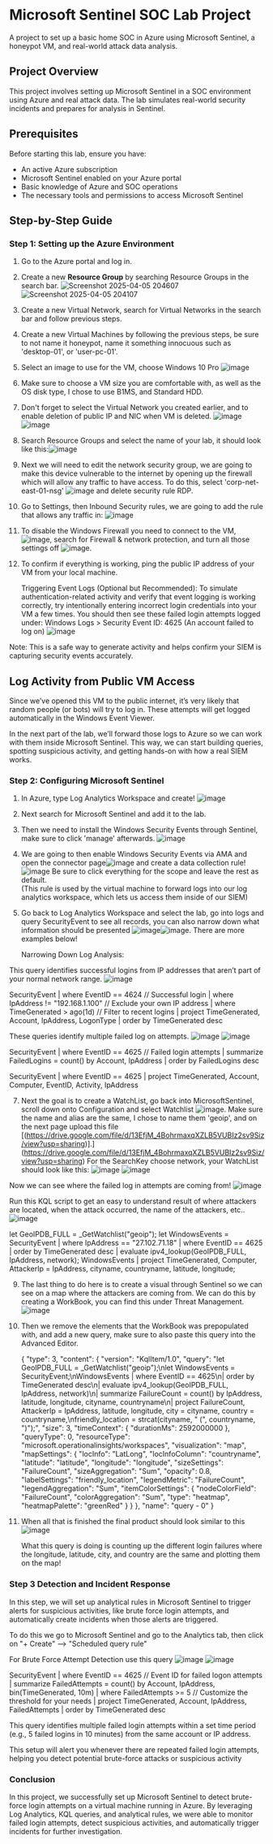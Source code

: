 # Microsoft Sentinel SOC Lab Project
A project to set up a basic home SOC in Azure using Microsoft Sentinel, a honeypot VM, and real-world attack data analysis.

## Project Overview
This project involves setting up Microsoft Sentinel in a SOC environment using Azure and real attack data. The lab simulates real-world security incidents and prepares for analysis in Sentinel.

## Prerequisites
Before starting this lab, ensure you have:
- An active Azure subscription
- Microsoft Sentinel enabled on your Azure portal
- Basic knowledge of Azure and SOC operations
- The necessary tools and permissions to access Microsoft Sentinel

## Step-by-Step Guide

### Step 1: Setting up the Azure Environment
1. Go to the Azure portal and log in.
2. Create a new **Resource Group** by searching Resource Groups in the search bar.
![Screenshot 2025-04-05 204607](./https://github.com/user-attachments/assets/235fd87c-73e3-4a91-a234-ff24e9e843c6) ![Screenshot 2025-04-05 204107](./https://github.com/user-attachments/assets/8699d538-d558-4b3c-99ee-5f67fbf2b211)
3. Create a new Virtual Network, search for Virtual Networks in the search bar and follow previous steps.
4. Create a new Virtual Machines by following the previous steps, be sure to not name it honeypot, name it something innocuous such as 'desktop-01', or 'user-pc-01'.
5. Select an image to use for the VM, choose Windows 10 Pro ![image](./https://github.com/user-attachments/assets/c6b530c0-70ed-4d00-8f5d-067399e8d743)
6. Make sure to choose a VM size you are comfortable with, as well as the OS disk type, I chose to use B1MS, and Standard HDD.
7. Don't forget to select the Virtual Network you created earlier, and to enable deletion of public IP and NIC when VM is deleted. ![image](./https://github.com/user-attachments/assets/94324392-6c0e-4f7a-82b9-3ebad7df3e99)![image](./https://github.com/user-attachments/assets/ab4b1519-0776-481c-bc25-99ffa7f90156)
8. Search Resource Groups and select the name of your lab, it should look like this:![image](./https://github.com/user-attachments/assets/976511d8-3289-4c3f-b33a-e5e156a46c31)
9. Next we will need to edit the network security group, we are going to make this device vulnerable to the internet by opening up the firewall which will allow any traffic to have access. To do this, select 'corp-net-east-01-nsg' ![image](./https://github.com/user-attachments/assets/a0082dd3-5266-4164-97b4-c7e236fb68ea) and delete security rule RDP.
10. Go to Settings, then Inbound Security rules, we are going to add the rule that allows any traffic in: ![image](./https://github.com/user-attachments/assets/f590a3d3-27e2-439f-b2b6-57df71424da2)
11. To disable the Windows Firewall you need to connect to the VM, ![image](./https://github.com/user-attachments/assets/404c6bce-b5ad-48c7-b1f7-cdcfaf131e81), search for Firewall & network protection, and turn all those settings off ![image](./https://github.com/user-attachments/assets/23bd8653-288a-49a6-bd38-6ced3bde4d79).
12. To confirm if everything is working, ping the public IP address of your VM from your local machine.
    
    Triggering Event Logs (Optional but Recommended):
To simulate authentication-related activity and verify that event logging is working correctly, try intentionally entering incorrect login credentials into your VM a few times.
You should then see these failed login attempts logged under:
Windows Logs > Security
Event ID: 4625 (An account failed to log on) ![image](./https://github.com/user-attachments/assets/0d89cf6a-148a-4363-b8e1-c6408513e06f)

Note: This is a safe way to generate activity and helps confirm your SIEM is capturing security events accurately.

## Log Activity from Public VM Access

Since we’ve opened this VM to the public internet, it’s very likely that random people (or bots) will try to log in. These attempts will get logged automatically in the Windows Event Viewer.

In the next part of the lab, we’ll forward those logs to Azure so we can work with them inside Microsoft Sentinel. This way, we can start building queries, spotting suspicious activity, and getting hands-on with how a real SIEM works.

### Step 2: Configuring Microsoft Sentinel
1. In Azure, type Log Analytics Workspace and create! ![image](./https://github.com/user-attachments/assets/8de90ad2-73b4-4a9b-8529-4a63d07cb103)
2. Next search for Microsoft Sentinel and add it to the lab.
3. Then we need to install the Windows Security Events through Sentinel, make sure to click 'manage' afterwards. ![image](./https://github.com/user-attachments/assets/a2080697-2f97-4323-878a-3cea542edb47)
4. We are going to then enable Windows Security Events via AMA and open the connector page![image](./https://github.com/user-attachments/assets/52c645ae-03a8-4c18-beae-6437eebec681) and create a data collection rule! ![image](./https://github.com/user-attachments/assets/ba977af9-c075-468e-b43b-5935acf69533) Be sure to click everything for the scope and leave the rest as default.   
(This rule is used by the virtual machine to forward logs into our log analytics workspace, which lets us access them inside of our SIEM)
6. Go back to Log Analytics Workspace and select the lab, go into logs and query SecurityEvent to see all records, you can also narrow down what information should be presented ![image](./https://github.com/user-attachments/assets/5cf86c07-a5e5-4abb-bec2-0edd2fcefb79)![image](./https://github.com/user-attachments/assets/175163f6-f2e1-4862-8eac-7432b5dc9d0a). There are more examples below!


   Narrowing Down Log Analysis:

This query identifies successful logins from IP addresses that aren’t part of your normal network range. ![image](./https://github.com/user-attachments/assets/2264511a-cf9d-4a91-ad1c-0fdd5890f459)

SecurityEvent
| where EventID == 4624 // Successful login
| where IpAddress != "192.168.1.100" // Exclude your own IP address
| where TimeGenerated > ago(1d) // Filter to recent logins
| project TimeGenerated, Account, IpAddress, LogonType
| order by TimeGenerated desc

These queries identify multiple failed log on attempts. ![image](./https://github.com/user-attachments/assets/4a20fc56-1b7d-41c1-ba57-0794719174be) ![image](./https://github.com/user-attachments/assets/109ab33b-d7e6-4996-9bb2-c4f04d4f8546)


SecurityEvent
| where EventID == 4625 // Failed login attempts
| summarize FailedLogins = count() by Account, IpAddress
| order by FailedLogins desc

SecurityEvent
| where EventID == 4625
| project TimeGenerated, Account, Computer, EventID, Activity, IpAddress

7. Next the goal is to create a WatchList, go back into MicrosoftSentinel, scroll down onto Configuration and select Watchlist ![image](./https://github.com/user-attachments/assets/727486f7-7bf6-404b-927e-dffee0ccfe32).
Make sure the name and alias are the same, I chose to name them 'geoip', and on the next page upload this file [(https://drive.google.com/file/d/13EfjM_4BohrmaxqXZLB5VUBIz2sv9Siz/view?usp=sharing)].](https://drive.google.com/file/d/13EfjM_4BohrmaxqXZLB5VUBIz2sv9Siz/view?usp=sharing)
For the SearchKey choose network, your WatchList should look like this: ![image](./https://github.com/user-attachments/assets/68ce502c-46db-4976-b1b3-5e43765759bc)
![image](./https://github.com/user-attachments/assets/73fad1c2-c59d-4b17-9876-0532bf52b544)

Now we can see where the failed log in attempts are coming from! ![image](./https://github.com/user-attachments/assets/a2d4fb2f-bed0-4ca5-94fc-c7b2028fe4c8)

Run this KQL script to get an easy to understand result of where attackers are located, when the attack occurred, the name of the attackers, etc.. ![image](./https://github.com/user-attachments/assets/1caaec0d-ff97-420f-8d28-431ac8611e7e)

let GeoIPDB_FULL = _GetWatchlist("geoip");
let WindowsEvents = SecurityEvent
    | where IpAddress == "27.102.71.18"
    | where EventID == 4625
    | order by TimeGenerated desc 
    | evaluate ipv4_lookup(GeoIPDB_FULL, IpAddress, network);
WindowsEvents
| project TimeGenerated, Computer, AttackerIp = IpAddress, cityname, countryname, latitude, longitude;

9. The last thing to do here is to create a visual through Sentinel so we can see on a map where the attackers are coming from. We can do this by creating a WorkBook, you can find this under Threat Management. ![image](./https://github.com/user-attachments/assets/b9ba1c9c-b758-4250-922f-d21b7eb73e2d)
10. Then we remove the elements that the WorkBook was prepopulated with, and add a new query, make sure to also paste this query into the Advanced Editor.
    
    {
	"type": 3,
	"content": {
	"version": "KqlItem/1.0",
	"query": "let GeoIPDB_FULL = _GetWatchlist(\"geoip\");\nlet WindowsEvents = SecurityEvent;\nWindowsEvents | where EventID == 4625\n| order by TimeGenerated desc\n| evaluate ipv4_lookup(GeoIPDB_FULL, IpAddress, network)\n| summarize FailureCount = count() by IpAddress, latitude, longitude, cityname, countryname\n| project FailureCount, AttackerIp = IpAddress, latitude, longitude, city = cityname, country = countryname,\nfriendly_location = strcat(cityname, \" (\", countryname, \")\");",
	"size": 3,
	"timeContext": {
		"durationMs": 2592000000
	},
	"queryType": 0,
	"resourceType": "microsoft.operationalinsights/workspaces",
	"visualization": "map",
	"mapSettings": {
		"locInfo": "LatLong",
		"locInfoColumn": "countryname",
		"latitude": "latitude",
		"longitude": "longitude",
		"sizeSettings": "FailureCount",
		"sizeAggregation": "Sum",
		"opacity": 0.8,
		"labelSettings": "friendly_location",
		"legendMetric": "FailureCount",
		"legendAggregation": "Sum",
		"itemColorSettings": {
		"nodeColorField": "FailureCount",
		"colorAggregation": "Sum",
		"type": "heatmap",
		"heatmapPalette": "greenRed"
		}
	}
	},
	"name": "query - 0"
}

11. When all that is finished the final product should look similar to this ![image](./https://github.com/user-attachments/assets/36e45261-c57e-4bd0-b1be-8fb1d514e582)

     What this query is doing is counting up the different login failures where the longitude, latitude, city, and country are the same and plotting them on the map!

### Step 3 Detection and Incident Response
In this step, we will set up analytical rules in Microsoft Sentinel to trigger alerts for suspicious activities, like brute force login attempts, and automatically create incidents when those alerts are triggered.

To do this we go to Microsoft Sentinel and go to the Analytics tab, then click on "+ Create" --> "Scheduled query rule" 

For Brute Force Attempt Detection use this query ![image](./https://github.com/user-attachments/assets/32b4d054-775f-4ae9-af72-b2044f5081cc)
![image](./https://github.com/user-attachments/assets/ab51a211-f46d-44b3-baa2-eb4ef27469ce)

SecurityEvent
| where EventID == 4625  // Event ID for failed logon attempts
| summarize FailedAttempts = count() by Account, IpAddress, bin(TimeGenerated, 10m)
| where FailedAttempts >= 5  // Customize the threshold for your needs
| project TimeGenerated, Account, IpAddress, FailedAttempts
| order by TimeGenerated desc

This query identifies multiple failed login attempts within a set time period (e.g., 5 failed logins in 10 minutes) from the same account or IP address.

This setup will alert you whenever there are repeated failed login attempts, helping you detect potential brute-force attacks or suspicious activity

### Conclusion

In this project, we successfully set up Microsoft Sentinel to detect brute-force login attempts on a virtual machine running in Azure. By leveraging Log Analytics, KQL queries, and analytical rules, we were able to monitor failed login attempts, detect suspicious activities, and automatically trigger incidents for further investigation.






